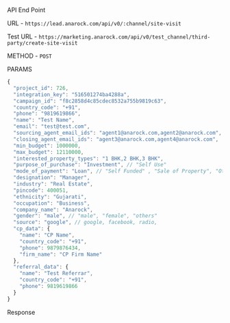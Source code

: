 API End Point


URL - `https://lead.anarock.com/api/v0/:channel/site-visit`

Test URL - `https://marketing.anarock.com/api/v0/test_channel/third-party/create-site-visit`

METHOD - `POST`

PARAMS 

```js
{
  "project_id": 726,
  "integration_key": "516501274ba4288a",
  "campaign_id": "f8c2858d4c85cdec8532a755b9819c63",
  "country_code": "+91",
  "phone": "9819619866",
  "name": "Test Name",
  "email": "test@test.com",
  "sourcing_agent_email_ids": "agent1@anarock.com,agent2@anarock.com",
  "closing_agent_email_ids": "agent3@anarock.com,agent4@anarock.com",
  "min_budget": 1000000,
  "max_budget": 12110000,
  "interested_property_types": "1 BHK,2 BHK,3 BHK",
  "purpose_of_purchase": "Investment", // "Self Use"
  "mode_of_payment": "Loan", // "Self Funded" , "Sale of Property", "Other"
  "designation": "Manager",
  "industry": "Real Estate",
  "pincode": 400051,
  "ethnicity": "Gujarati",
  "occupation": "Business",
  "company_name": "Anarock",
  "gender": "male", // "male", "female", "others"
  "source": "google", // google, facebook, radio, 
  "cp_data": {
    "name": "CP Name",
    "country_code": "+91",
    "phone": 9879876434,
    "firm_name": "CP Firm Name"
  },
  "referral_data": {
    "name": "Test Referrar",
    "country_code": "+91",
    "phone": 9819619866
  }
}
```

Response 

